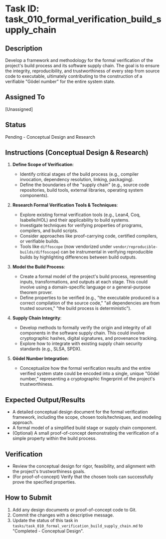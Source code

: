 # Task ID: task_010_formal_verification_build_supply_chain

## Description
Develop a framework and methodology for the formal verification of the project's build process and its software supply chain. The goal is to ensure the integrity, reproducibility, and trustworthiness of every step from source code to executable, ultimately contributing to the construction of a verifiable "Gödel number" for the entire system state.

## Assigned To
[Unassigned]

## Status
Pending - Conceptual Design and Research

## Instructions (Conceptual Design & Research)

1.  **Define Scope of Verification**:
    *   Identify critical stages of the build process (e.g., compiler invocation, dependency resolution, linking, packaging).
    *   Define the boundaries of the "supply chain" (e.g., source code repositories, build tools, external libraries, operating system components).

2.  **Research Formal Verification Tools & Techniques**:
    *   Explore existing formal verification tools (e.g., Lean4, Coq, Isabelle/HOL) and their applicability to build systems.
    *   Investigate techniques for verifying properties of programs, compilers, and build scripts.
    *   Consider approaches like proof-carrying code, certified compilers, or verifiable builds.
    *   Tools like `diffoscope` (now vendorized under `vendor/reproducible-builds/diffoscope`) can be instrumental in verifying reproducible builds by highlighting differences between build outputs.

3.  **Model the Build Process**:
    *   Create a formal model of the project's build process, representing inputs, transformations, and outputs at each stage. This could involve using a domain-specific language or a general-purpose theorem prover.
    *   Define properties to be verified (e.g., "the executable produced is a correct compilation of the source code," "all dependencies are from trusted sources," "the build process is deterministic").

4.  **Supply Chain Integrity**:
    *   Develop methods to formally verify the origin and integrity of all components in the software supply chain. This could involve cryptographic hashes, digital signatures, and provenance tracking.
    *   Explore how to integrate with existing supply chain security standards (e.g., SLSA, SPDX).

5.  **Gödel Number Integration**:
    *   Conceptualize how the formal verification results and the entire verified system state could be encoded into a single, unique "Gödel number," representing a cryptographic fingerprint of the project's trustworthiness.

## Expected Output/Results
*   A detailed conceptual design document for the formal verification framework, including the scope, chosen tools/techniques, and modeling approach.
*   A formal model of a simplified build stage or supply chain component.
*   (Optional) A small proof-of-concept demonstrating the verification of a simple property within the build process.

## Verification
*   Review the conceptual design for rigor, feasibility, and alignment with the project's trustworthiness goals.
*   (For proof-of-concept) Verify that the chosen tools can successfully prove the specified properties.

## How to Submit
1.  Add any design documents or proof-of-concept code to Git.
2.  Commit the changes with a descriptive message.
3.  Update the status of this task in `tasks/task_010_formal_verification_build_supply_chain.md` to "Completed - Conceptual Design".
